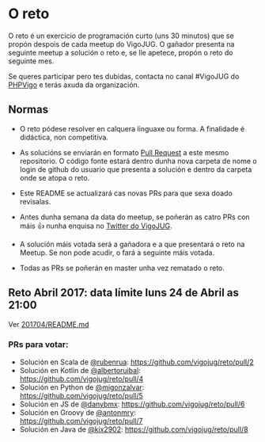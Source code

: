 # O reto

O reto é un exercicio de programación curto (uns 30 minutos) que se propón despois de cada meetup do VigoJUG. O gañador presenta na seguinte meetup a solución o reto e, se lle apetece, propón o reto do seguinte mes.

Se queres participar pero tes dubidas, contacta no canal #VigoJUG do [PHPVigo](http://phpvigo.com) e terás axuda da organización. 

## Normas

- O reto pódese resolver en calquera linguaxe ou forma. A finalidade é didáctica, non competitiva.

- As solucións se enviarán en formato [Pull Request](https://help.github.com/articles/about-pull-requests/) a este mesmo repositorio. O código fonte estará dentro dunha nova carpeta de nome o login de github do usuario que presenta a solución e dentro da carpeta onde se atopa o reto.

- Este README se actualizará cas novas PRs para que sexa doado revisalas.

- Antes dunha semana da data do meetup, se poñerán as catro PRs con máis :+1: nunha enquisa no [Twitter do VigoJUG](https://twitter.com/VigoJUG).

- A solución máis votada será a gañadora e a que presentará o reto na Meetup. Se non pode acudir, o fará a seguinte máis votada.

- Todas as PRs se poñerán en master unha vez rematado o reto.

## Reto Abril 2017: data límite luns 24 de Abril as 21:00

Ver [201704/README.md](201704/README.md)

### PRs para votar:

- Solución en Scala de [@rubenrua](https://github.com/rubenrua): https://github.com/vigojug/reto/pull/2
- Solución en Kotlin de [@albertoruibal](https://github.com/albertoruibal): https://github.com/vigojug/reto/pull/4
- Solución en Python de [@migonzalvar](https://github.com/migonzalvar): https://github.com/vigojug/reto/pull/5
- Solución en JS de [@danybmx](https://github.com/danybmx): https://github.com/vigojug/reto/pull/6
- Solución en Groovy de [@antonmry](https://github.com/antonmry): https://github.com/vigojug/reto/pull/7
- Solución en Java de [@kix2902](https://github.com/kix2902): https://github.com/vigojug/reto/pull/8
